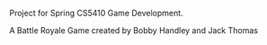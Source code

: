 Project for Spring CS5410 Game Development. 

A Battle Royale Game created by Bobby Handley and Jack Thomas
